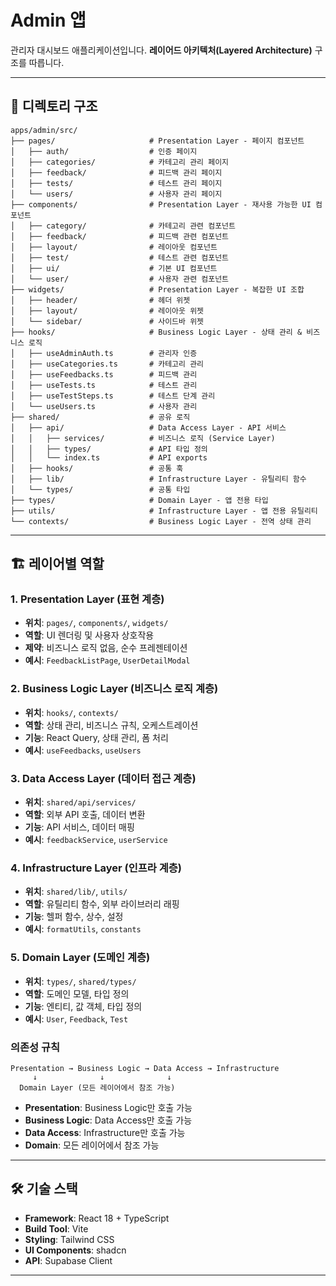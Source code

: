 # Admin 앱

관리자 대시보드 애플리케이션입니다. **레이어드 아키텍처(Layered Architecture)** 구조를 따릅니다.

---

## 📁 디렉토리 구조

```
apps/admin/src/
├── pages/                     # Presentation Layer - 페이지 컴포넌트
│   ├── auth/                  # 인증 페이지
│   ├── categories/            # 카테고리 관리 페이지
│   ├── feedback/              # 피드백 관리 페이지
│   ├── tests/                 # 테스트 관리 페이지
│   └── users/                 # 사용자 관리 페이지
├── components/                # Presentation Layer - 재사용 가능한 UI 컴포넌트
│   ├── category/              # 카테고리 관련 컴포넌트
│   ├── feedback/              # 피드백 관련 컴포넌트
│   ├── layout/                # 레이아웃 컴포넌트
│   ├── test/                  # 테스트 관련 컴포넌트
│   ├── ui/                    # 기본 UI 컴포넌트
│   └── user/                  # 사용자 관련 컴포넌트
├── widgets/                   # Presentation Layer - 복잡한 UI 조합
│   ├── header/                # 헤더 위젯
│   ├── layout/                # 레이아웃 위젯
│   └── sidebar/               # 사이드바 위젯
├── hooks/                     # Business Logic Layer - 상태 관리 & 비즈니스 로직
│   ├── useAdminAuth.ts        # 관리자 인증
│   ├── useCategories.ts       # 카테고리 관리
│   ├── useFeedbacks.ts        # 피드백 관리
│   ├── useTests.ts            # 테스트 관리
│   ├── useTestSteps.ts        # 테스트 단계 관리
│   └── useUsers.ts            # 사용자 관리
├── shared/                    # 공유 로직
│   ├── api/                   # Data Access Layer - API 서비스
│   │   ├── services/          # 비즈니스 로직 (Service Layer)
│   │   ├── types/             # API 타입 정의
│   │   └── index.ts           # API exports
│   ├── hooks/                 # 공통 훅
│   ├── lib/                   # Infrastructure Layer - 유틸리티 함수
│   └── types/                 # 공통 타입
├── types/                     # Domain Layer - 앱 전용 타입
├── utils/                     # Infrastructure Layer - 앱 전용 유틸리티
└── contexts/                  # Business Logic Layer - 전역 상태 관리
```

---

## 🏗️ 레이어별 역할

### 1. Presentation Layer (표현 계층)

- **위치**: `pages/`, `components/`, `widgets/`
- **역할**: UI 렌더링 및 사용자 상호작용
- **제약**: 비즈니스 로직 없음, 순수 프레젠테이션
- **예시**: `FeedbackListPage`, `UserDetailModal`

### 2. Business Logic Layer (비즈니스 로직 계층)

- **위치**: `hooks/`, `contexts/`
- **역할**: 상태 관리, 비즈니스 규칙, 오케스트레이션
- **기능**: React Query, 상태 관리, 폼 처리
- **예시**: `useFeedbacks`, `useUsers`

### 3. Data Access Layer (데이터 접근 계층)

- **위치**: `shared/api/services/`
- **역할**: 외부 API 호출, 데이터 변환
- **기능**: API 서비스, 데이터 매핑
- **예시**: `feedbackService`, `userService`

### 4. Infrastructure Layer (인프라 계층)

- **위치**: `shared/lib/`, `utils/`
- **역할**: 유틸리티 함수, 외부 라이브러리 래핑
- **기능**: 헬퍼 함수, 상수, 설정
- **예시**: `formatUtils`, `constants`

### 5. Domain Layer (도메인 계층)

- **위치**: `types/`, `shared/types/`
- **역할**: 도메인 모델, 타입 정의
- **기능**: 엔티티, 값 객체, 타입 정의
- **예시**: `User`, `Feedback`, `Test`

### 의존성 규칙

```
Presentation → Business Logic → Data Access → Infrastructure
     ↓              ↓              ↓
  Domain Layer (모든 레이어에서 참조 가능)
```

- **Presentation**: Business Logic만 호출 가능
- **Business Logic**: Data Access만 호출 가능
- **Data Access**: Infrastructure만 호출 가능
- **Domain**: 모든 레이어에서 참조 가능

---

## 🛠️ 기술 스택

- **Framework**: React 18 + TypeScript
- **Build Tool**: Vite
- **Styling**: Tailwind CSS
- **UI Components**: shadcn
- **API**: Supabase Client

---
